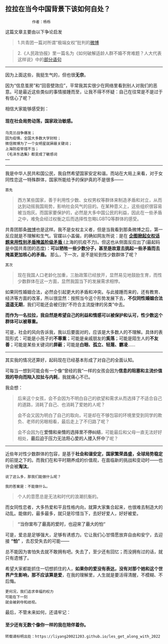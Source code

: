 ## 拉拉在当今中国背景下该如何自处？
```
            作者：杨栎

```
这篇文章主要由以下争论启发

>1.共青团一篇对所谓“极端女权”批判的[微博](https://weibo.com/3937348351/Lo9zyhPn5)

>2.《人民政协报》里一篇名为《如何破解适龄人群不婚不育难题？人大代表这样说》中的[部分语句](https://liyang20021203.github.io/Some_thought/image.png)

---

因为上面这些，我挺生气的，但也很**无奈**。

因为“信息茧房”和“回音壁效应”，平常我其实很少在网络里看到别人对我们的恶意。可是最近这些类似的事情接踵而至，让我不得不怀疑：自己在往常是不是过于有信心了呢？

相信大家能够感受到：

#### 现在社会局势动荡，国家政治敏感。

```
乌克兰战争爆发；
因为疫情，全国大多数大学封校；
微信微博为了一个女明星就屏蔽关键词；
上海防疫举措不当；
《毛泽东选集》都变成了敏感词
……
```

---

我是中华人民共和国公民，我自然希望国家安定和谐。而站在大局上来看，对于女同性恋这一特殊群体，国家所能给予的保护真的不是很多——

```
首先
```

>西方某些国家，善于利用性少数、女权男权等群体来制造矛盾和对立，从而达到动摇我国局势，影响社会风气的目的。在某种意义上，这些组织很容易被当炮灰。而国家要保护的，必然是大多中国公民的利益，因此在一些矛盾之中，难免会经过权衡之后而选择性忽略LGBTQ等群体的感受。

共青团那条[微博](https://weibo.com/3937348351/Lo9zyhPn5)也是这样。我不是女权主义者，但是当我看到那条微博之后，第一反应就是不理解和生气。官媒以小盖偏，的确如网友所说：是在 [**企图掀起女权话题来用性别矛盾掩盖阶级矛盾** ](https://zhuanlan.zhihu.com/p/498354232)(上海的抗疫不力)。但这也从侧面反应出了(最起码是中国共青团的态度)：**可以牺牲一些少数分子，甚至是故意去挑起一些矛盾而去掩盖更加核心的矛盾。** 那么，下一次，是不是轮到性少数群体了呢？

```
其次
```

>现在我国人口老龄化加重，三胎政策已经放开，显然易见地鼓励生育，而性少数群体在这一方面，显然我国当下的发展需求相悖。

如果同性婚姻合法，必然会引起更大的矛盾和冲突。与此接踵而来的，还有教育、经济等方面的改革，所以很显然：按照当今这个形势发展下去，**不仅同性婚姻合法遥遥无期**，我们可能还会被归到“不符合主流旋律的另类”中去。

**而作为一名拉拉，我自然是希望自己的利益和情感可以被保护和认可，性少数这个群体可以被尊重。**

可是，社会的风向告诉我，我以后要面对的，应该是大多数人的不理解。具体的表现形式：可能是小孩子的**不尊重**；可能是亲戚朋友的**奚落**；可能是陌生人的**不友善**；可能是某些关键词的**屏蔽**；可能是**白眼、孤立、轻蔑、霸凌**……

---
其实我的情况还算好，起码现在已经基本形成了对自己的全面认知。

可每当一想到可能会有一个像“曾经的我”一样的女孩会因为**信息的阻塞和主流价值观的导向而陷入拉扯与内耗**，我就痛心不已。

我会想：

>后来这个女孩，会不会因为不明白自己的欲望和需求从而选择了不适合自己的道路，消耗了自己、也消耗了爱她的人呢？
>
>会不会又因为明白了自己的取向，可是却在不够包容的环境里受到同学的欺负、老师的另眼相看，最后走上了不归路了呢？
>
>会不会因为在**爱情和亲情的选择里不停纠结**，可能最后和父母一直无法好好相处，**最后迫于压力无法将心爱的人搂入怀中**了呢？


---

近些年对性少数群体的包容，是基于**社会和谐安定，国家繁荣昌盛，全球局势稳定**的前提之下的。而我们在和平时期养成的价值观，在面临新的挑战和变动时——也许会被**淘汰**。

```
说了这么多，那我们能做什么呢？

我的答案是：不能做什么。
```

>个人的意愿总是无法和时代的浪潮抗衡的。

而女同性恋者，大多热爱和平且性格内向，就算大家集合起来，也很难去制造大的动乱。能做的，最多最多，就只是珍惜当下，去好好爱人，好好被爱。

>**“当你宣布了最高的爱时，也迎来了最大的怕”**

可是，爱总是足够强大，足够有诱惑力。它让我们心甘情愿放弃自由和安宁，去迎接 **“怕”** ，去忍受失去的可能——

总不能因为害怕失去就不敢拥有吧。失去了，至少还有回忆；而没拥有过的话，就只有遗憾了。

希望大家都能抓住一切想抓住的人，**如果你的爱没有表达，没有对那个她和这个世界产生影响，那不应该算是爱**，在我的理解里，人生就是要活得清醒，不模糊、不后悔。

```
更何况，我们追求幸福的权力
可能在下一刻
就会被剥夺和歧视。
```

最后，不管未来如何，还请牢记：
####  **至少还有无数个像你一样的我在陪伴着你**。

```
转载请标明出处：https://liyang20021203.github.io/les_get_along_with_2022
```
